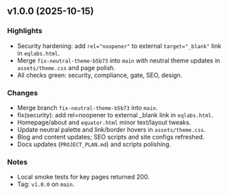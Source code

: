 ## v1.0.0 (2025-10-15)

### Highlights
- Security hardening: add `rel="noopener"` to external `target="_blank"` link in `eqlabs.html`.
- Merge `fix-neutral-theme-b5b73` into `main` with neutral theme updates in `assets/theme.css` and page polish.
- All checks green: security, compliance, gate, SEO, design.

### Changes
- Merge branch `fix-neutral-theme-b5b73` into `main`.
- fix(security): add rel=noopener to external _blank link in `eqlabs.html`.
- Homepage/about and `equator.html` minor text/layout tweaks.
- Update neutral palette and link/border hovers in `assets/theme.css`.
- Blog and content updates; SEO scripts and site configs refreshed.
- Docs updates (`PROJECT_PLAN.md`) and scripts polishing.

### Notes
- Local smoke tests for key pages returned 200.
- Tag: `v1.0.0` on `main`.


